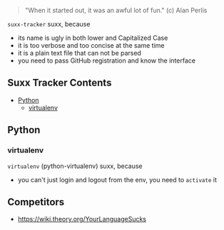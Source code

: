 > "When it started out, it was an awful lot of fun." (c) Alan Perlis

`suxx-tracker` suxx, because

 * its name is ugly in both lower and Capitalized Case
 * it is too verbose and too concise at the same time
 * it is a plain text file that can not be parsed
 * you need to pass GitHub registration and know the interface

## Suxx Tracker Contents

- [Python](#python)
    - [virtualenv](#virtualenv)

## Python

### virtualenv

`virtualenv` (python-virtualenv) suxx, because

 * you can't just login and logout from the env, you need to `activate` it

## Competitors

 * https://wiki.theory.org/YourLanguageSucks

